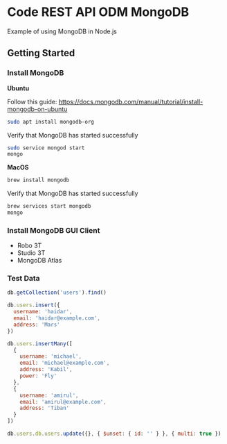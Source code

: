 # Code REST API ODM MongoDB

Example of using MongoDB in Node.js

## Getting Started

### Install MongoDB

**Ubuntu**

Follow this guide: <https://docs.mongodb.com/manual/tutorial/install-mongodb-on-ubuntu>

```sh
sudo apt install mongodb-org
```

Verify that MongoDB has started successfully

```sh
sudo service mongod start
mongo
```

**MacOS**

```sh
brew install mongodb
```

Verify that MongoDB has started successfully

```sh
brew services start mongodb
mongo
```

### Install MongoDB GUI Client

- Robo 3T
- Studio 3T
- MongoDB Atlas

### Test Data

```js
db.getCollection('users').find()

db.users.insert({
  username: 'haidar',
  email: 'haidar@example.com',
  address: 'Mars'
})

db.users.insertMany([
  {
    username: 'michael',
    email: 'michael@example.com',
    address: 'Kabil',
    power: 'Fly'
  },
  {
    username: 'amirul',
    email: 'amirul@example.com',
    address: 'Tiban'
  }
])

db.users.db.users.update({}, { $unset: { id: '' } }, { multi: true })
```
